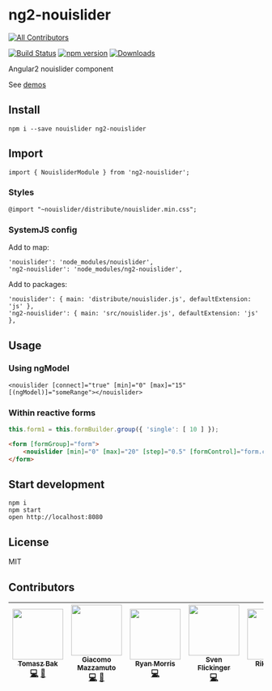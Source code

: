 # ng2-nouislider
[![All Contributors](https://img.shields.io/badge/all_contributors-6-orange.svg?style=flat-square)](#contributors)

[![Build Status](https://travis-ci.org/tb/ng2-nouislider.svg?branch=master)](https://travis-ci.org/tb/ng2-nouislider)
[![npm version](https://badge.fury.io/js/ng2-nouislider.svg)](http://badge.fury.io/js/ng2-nouislider)
[![Downloads](http://img.shields.io/npm/dm/ng2-nouislider.svg)](https://npmjs.org/package/ng2-nouislider)

Angular2 nouislider component

See [demos](http://tb.github.io/ng2-nouislider/)

## Install

    npm i --save nouislider ng2-nouislider

## Import

    import { NouisliderModule } from 'ng2-nouislider';

### Styles

    @import "~nouislider/distribute/nouislider.min.css";

### SystemJS config

Add to map:

    'nouislider': 'node_modules/nouislider',
    'ng2-nouislider': 'node_modules/ng2-nouislider',

Add to packages:

    'nouislider': { main: 'distribute/nouislider.js', defaultExtension: 'js' },
    'ng2-nouislider': { main: 'src/nouislider.js', defaultExtension: 'js' },

## Usage

### Using ngModel

    <nouislider [connect]="true" [min]="0" [max]="15" [(ngModel)]="someRange"></nouislider>

### Within reactive forms

```js
this.form1 = this.formBuilder.group({ 'single': [ 10 ] });
```

```html
<form [formGroup]="form">
    <nouislider [min]="0" [max]="20" [step]="0.5" [formControl]="form.controls.single"></nouislider>
</form>
```

## Start development

    npm i
    npm start
    open http://localhost:8080

## License

MIT

## Contributors

<!-- ALL-CONTRIBUTORS-LIST:START - Do not remove or modify this section -->
| [<img src="https://avatars2.githubusercontent.com/u/71683?v=4" width="100px;"/><br /><sub>Tomasz Bak</sub>](http://twitter.com/tomaszbak)<br />[💻](https://github.com/tb/ng2-nouislider/commits?author=tb "Code") [👀](#review-tb "Reviewed Pull Requests") | [<img src="https://avatars2.githubusercontent.com/u/18688794?v=4" width="100px;"/><br /><sub>Giacomo Mazzamuto</sub>](https://github.com/gmazzamuto)<br />[💻](https://github.com/tb/ng2-nouislider/commits?author=gmazzamuto "Code") [👀](#review-gmazzamuto "Reviewed Pull Requests") | [<img src="https://avatars3.githubusercontent.com/u/7102450?v=4" width="100px;"/><br /><sub>Ryan Morris</sub>](https://github.com/ryan-morris)<br />[💻](https://github.com/tb/ng2-nouislider/commits?author=ryan-morris "Code") | [<img src="https://avatars2.githubusercontent.com/u/2569015?v=4" width="100px;"/><br /><sub>Sven Flickinger</sub>](https://github.com/naeramarth7)<br />[💻](https://github.com/tb/ng2-nouislider/commits?author=naeramarth7 "Code") | [<img src="https://avatars0.githubusercontent.com/u/8615481?v=4" width="100px;"/><br /><sub>Riku Kallio</sub>](https://github.com/RichieRock)<br />[💻](https://github.com/tb/ng2-nouislider/commits?author=RichieRock "Code") | [<img src="https://avatars3.githubusercontent.com/u/5350861?v=4" width="100px;"/><br /><sub>John Pinkster</sub>](https://github.com/jpinkster)<br />[💻](https://github.com/tb/ng2-nouislider/commits?author=jpinkster "Code") |
| :---: | :---: | :---: | :---: | :---: | :---: |
<!-- ALL-CONTRIBUTORS-LIST:END -->